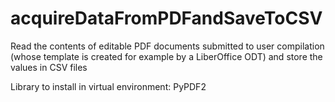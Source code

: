 # acquireDataFromPDFandSaveToCSV
Read the contents of editable PDF documents submitted to user compilation (whose template is created for example by a LiberOffice ODT) and store the values ​​in CSV files


Library to install in virtual environment: PyPDF2



